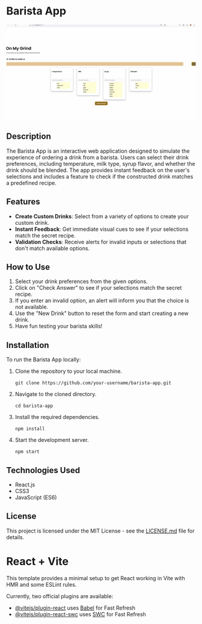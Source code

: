 # Barista App

![](https://github.com/jwu561/Trailblazing_with_coffee/blob/main/lab3.gif)

## Description

The Barista App is an interactive web application designed to simulate the experience of ordering a drink from a barista. Users can select their drink preferences, including temperature, milk type, syrup flavor, and whether the drink should be blended. The app provides instant feedback on the user's selections and includes a feature to check if the constructed drink matches a predefined recipe.

## Features

- **Create Custom Drinks**: Select from a variety of options to create your custom drink.
- **Instant Feedback**: Get immediate visual cues to see if your selections match the secret recipe.
- **Validation Checks**: Receive alerts for invalid inputs or selections that don't match available options.

## How to Use

1. Select your drink preferences from the given options.
2. Click on "Check Answer" to see if your selections match the secret recipe.
3. If you enter an invalid option, an alert will inform you that the choice is not available.
4. Use the "New Drink" button to reset the form and start creating a new drink.
5. Have fun testing your barista skills!

## Installation

To run the Barista App locally:

1. Clone the repository to your local machine.
    ```
    git clone https://github.com/your-username/barista-app.git
    ```
2. Navigate to the cloned directory.
    ```
    cd barista-app
    ```
3. Install the required dependencies.
    ```
    npm install
    ```
4. Start the development server.
    ```
    npm start
    ```

## Technologies Used

- React.js
- CSS3
- JavaScript (ES6)





## License

This project is licensed under the MIT License - see the [LICENSE.md](LICENSE.md) file for details.




# React + Vite

This template provides a minimal setup to get React working in Vite with HMR and some ESLint rules.

Currently, two official plugins are available:

- [@vitejs/plugin-react](https://github.com/vitejs/vite-plugin-react/blob/main/packages/plugin-react/README.md) uses [Babel](https://babeljs.io/) for Fast Refresh
- [@vitejs/plugin-react-swc](https://github.com/vitejs/vite-plugin-react-swc) uses [SWC](https://swc.rs/) for Fast Refresh
